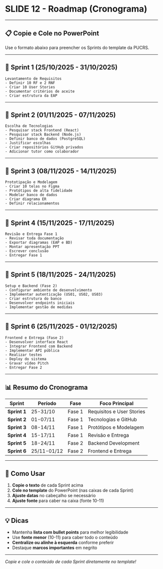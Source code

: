 # SLIDE 12 - Roadmap (Cronograma)

---

## 📋 Copie e Cole no PowerPoint

Use o formato abaixo para preencher os Sprints do template da PUCRS.

---

## 🔹 Sprint 1 (25/10/2025 - 31/10/2025)

```
Levantamento de Requisitos
- Definir 10 RF e 2 RNF
- Criar 10 User Stories
- Documentar critérios de aceite
- Criar estrutura da EAP
```

---

## 🔹 Sprint 2 (01/11/2025 - 07/11/2025)

```
Escolha de Tecnologias
- Pesquisar stack Frontend (React)
- Pesquisar stack Backend (Node.js)
- Definir banco de dados (PostgreSQL)
- Justificar escolhas
- Criar repositórios GitHub privados
- Adicionar tutor como colaborador
```

---

## 🔹 Sprint 3 (08/11/2025 - 14/11/2025)

```
Prototipação e Modelagem
- Criar 10 telas no Figma
- Protótipos de alta fidelidade
- Modelar banco de dados
- Criar diagrama ER
- Definir relacionamentos
```

---

## 🔹 Sprint 4 (15/11/2025 - 17/11/2025)

```
Revisão e Entrega Fase 1
- Revisar toda documentação
- Exportar diagramas (EAP e BD)
- Montar apresentação PPT
- Escrever conclusão
- Entregar Fase 1
```

---

## 🔹 Sprint 5 (18/11/2025 - 24/11/2025)

```
Setup e Backend (Fase 2)
- Configurar ambiente de desenvolvimento
- Implementar autenticação (US01, US02, US03)
- Criar estrutura do banco
- Desenvolver endpoints iniciais
- Implementar gestão de medidas
```

---

## 🔹 Sprint 6 (25/11/2025 - 01/12/2025)

```
Frontend e Entrega (Fase 2)
- Desenvolver interface React
- Integrar Frontend com Backend
- Implementar API pública
- Realizar testes
- Deploy do sistema
- Gravar vídeo Pitch
- Entregar Fase 2
```

---

## 📊 Resumo do Cronograma

| Sprint | Período | Fase | Foco Principal |
|--------|---------|------|----------------|
| **Sprint 1** | 25-31/10 | Fase 1 | Requisitos e User Stories |
| **Sprint 2** | 01-07/11 | Fase 1 | Tecnologias e GitHub |
| **Sprint 3** | 08-14/11 | Fase 1 | Protótipos e Modelagem |
| **Sprint 4** | 15-17/11 | Fase 1 | Revisão e Entrega |
| **Sprint 5** | 18-24/11 | Fase 2 | Backend Development |
| **Sprint 6** | 25/11-01/12 | Fase 2 | Frontend e Entrega |

---

## 🎯 Como Usar

1. **Copie o texto** de cada Sprint acima
2. **Cole no template** do PowerPoint (nas caixas de cada Sprint)
3. **Ajuste datas** no cabeçalho se necessário
4. **Ajuste fonte** para caber na caixa (fonte 10-11)

---

## 💡 Dicas

- Mantenha **lista com bullet points** para melhor legibilidade
- Use **fonte menor** (10-11) para caber todo o conteúdo
- **Centralize ou alinhe à esquerda** conforme preferir
- Destaque **marcos importantes** em negrito

---

*Copie e cole o conteúdo de cada Sprint diretamente no template!*
